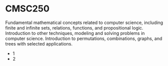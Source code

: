 # CMSC250

Fundamental mathematical concepts related to computer science, including finite and infinite sets, relations, functions, and propositional logic. Introduction to other techniques, modeling and solving problems in computer science. Introduction to permutations, combinations, graphs, and trees with selected applications.

* 1
* 2